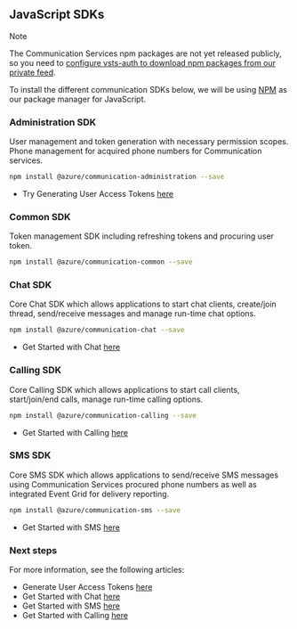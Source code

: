 ## JavaScript SDKs

> [!NOTE]
>
> The Communication Services npm packages are not yet released publicly, so you need to [configure vsts-auth to download npm packages from our private feed](https://dev.azure.com/azure-sdk/internal/_packaging?_a=connect&feed=azure-sdk-for-js-pr).

To install the different communication SDKs below, we will be using [NPM](https://www.npmjs.com/) as our package manager for JavaScript.

### Administration SDK
   User management and token generation with necessary permission scopes. Phone management for acquired phone numbers for Communication services.
   
   ```bash
   npm install @azure/communication-administration --save
   ```
- Try Generating User Access Tokens [here](../user-access-tokens.md)

### Common SDK
   Token management SDK including refreshing tokens and procuring user token.
   
   ```bash
   npm install @azure/communication-common --save
   ```

### Chat SDK
   Core Chat SDK which allows applications to start chat clients, create/join thread, send/receive messages and manage run-time chat options.
   
   ```bash
   npm install @azure/communication-chat --save
   ```
- Get Started with Chat [here](../chat/get-started-with-chat.md)

### Calling SDK
   Core Calling SDK which allows applications to start call clients, start/join/end calls, manage run-time calling options.
   
   ```bash
   npm install @azure/communication-calling --save
   ```
- Get Started with Calling [here](../voice-and-video-calling/javascript.md)

### SMS SDK
   Core SMS SDK which allows applications to send/receive SMS messages using Communication Services procured phone numbers as well as integrated Event Grid for delivery reporting.
   
   ```bash
   npm install @azure/communication-sms --save
   ```
- Get Started with SMS [here](../telephony-and-sms/send-sms.md)

### Next steps

For more information, see the following articles:
- Generate User Access Tokens [here](../user-access-tokens.md)
- Get Started with Chat [here](../chat/get-started-with-chat.md)
- Get Started with SMS [here](../telephony-and-sms/send-sms.md)
- Get Started with Calling [here](../voice-and-video-calling/javascript.md)

